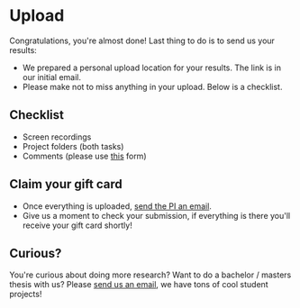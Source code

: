 # Upload

Congratulations, you're almost done! Last thing to do is to send us your results:

 * We prepared a personal upload location for your results. The link is in our initial email.
 * Please make not to miss anything in your upload. Below is a checklist.

## Checklist

 * Screen recordings
 * Project folders (both tasks)
 * Comments (please use [this](../comments.txt) form)

## Claim your gift card

 * Once everything is uploaded, [send the PI an email](mailto:maximilian.schiedermeier@mail.mcgill.ca).
 * Give us a moment to check your submission, if everything is there you'll receive your gift card shortly!

## Curious?

You're curious about doing more research? Want to do a bachelor / masters thesis with us? Please [send us an email](mailto:maximilian.schiedermeier@mcgill.ca,joerg.kienzle@mcgill.ca), we have tons of cool student projects!

